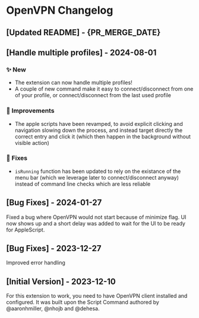 # OpenVPN Changelog

## [Updated README] - {PR_MERGE_DATE}

## [Handle multiple profiles] - 2024-08-01

### ✨ New

- The extension can now handle multiple profiles!
- A couple of new command make it easy to connect/disconnect from one of your profile, or connect/disconnect from the last used profile

### 💎 Improvements

- The apple scripts have been revamped, to avoid explicit clicking and navigation slowing down the process, and instead target directly the correct entry and click it (which then happen in the background without visible action)

### 🐞 Fixes

- `isRunning` function has been updated to rely on the existance of the menu bar (which we leverage later to connect/disconnect anyway) instead of command line checks which are less reliable

## [Bug Fixes] - 2024-01-27

Fixed a bug where OpenVPN would not start because of minimize flag. UI now shows up and a short delay was added to wait for the UI to be ready for AppleScript.

## [Bug Fixes] - 2023-12-27

Improved error handling

## [Initial Version] - 2023-12-10

For this extension to work, you need to have OpenVPN client installed and configured. It was built upon the Script Command authored by @aaronhmiller, @nhojb and @dehesa.
